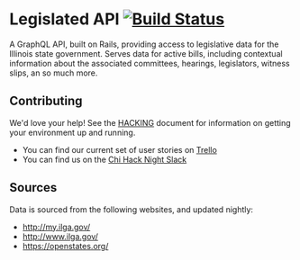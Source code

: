 # Legislated API [![Build Status](https://travis-ci.org/legislated/legislated-api.svg?branch=master)](https://travis-ci.org/legislated/legislated-api)

A GraphQL API, built on Rails, providing access to legislative data for the Illinois state government. Serves data for active bills, including contextual information about the associated committees, hearings, legislators, witness slips, an so much more.

## Contributing

We'd love your help! See the [HACKING](HACKING.md) document for information on getting your environment up and running.

- You can find our current set of user stories on [Trello](https://trello.com/b/4sgWSozE/website)
- You can find us on the [Chi Hack Night Slack](http://slackme.chihacknight.org/)

## Sources

Data is sourced from the following websites, and updated nightly:

- http://my.ilga.gov/
- http://www.ilga.gov/
- https://openstates.org/
